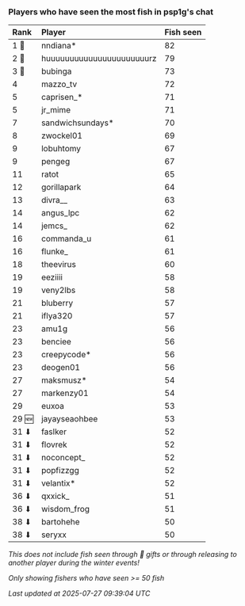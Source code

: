 ### Players who have seen the most fish in psp1g's chat

| Rank  | Player                    | Fish seen |
|:------|:--------------------------|:----------|
| 1 🥇  | nndiana*                  | 82        |
| 2 🥈  | huuuuuuuuuuuuuuuuuuuuuurz | 79        |
| 3 🥉  | bubinga                   | 73        |
| 4     | mazzo_tv                  | 72        |
| 5     | caprisen_*                | 71        |
| 5     | jr_mime                   | 71        |
| 7     | sandwichsundays*          | 70        |
| 8     | zwockel01                 | 69        |
| 9     | lobuhtomy                 | 67        |
| 9     | pengeg                    | 67        |
| 11    | ratot                     | 65        |
| 12    | gorillapark               | 64        |
| 13    | divra__                   | 63        |
| 14    | angus_lpc                 | 62        |
| 14    | jemcs_                    | 62        |
| 16    | commanda_u                | 61        |
| 16    | flunke_                   | 61        |
| 18    | theevirus                 | 60        |
| 19    | eeziiii                   | 58        |
| 19    | veny2lbs                  | 58        |
| 21    | bluberry                  | 57        |
| 21    | iflya320                  | 57        |
| 23    | amu1g                     | 56        |
| 23    | benciee                   | 56        |
| 23    | creepycode*               | 56        |
| 23    | deogen01                  | 56        |
| 27    | maksmusz*                 | 54        |
| 27    | markenzy01                | 54        |
| 29    | euxoa                     | 53        |
| 29 🆕 | jayayseaohbee             | 53        |
| 31 ⬇  | faslker                   | 52        |
| 31 ⬇  | flovrek                   | 52        |
| 31 ⬇  | noconcept_                | 52        |
| 31 ⬇  | popfizzgg                 | 52        |
| 31 ⬇  | velantix*                 | 52        |
| 36 ⬇  | qxxick_                   | 51        |
| 36 ⬇  | wisdom_frog               | 51        |
| 38 ⬇  | bartohehe                 | 50        |
| 38 ⬇  | seryxx                    | 50        |

_This does not include fish seen through 🎁 gifts or through releasing to another player during the winter events!_

_Only showing fishers who have seen >= 50 fish_

_Last updated at 2025-07-27 09:39:04 UTC_